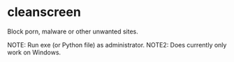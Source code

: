 # cleanscreen
Block porn, malware or other unwanted sites. 

NOTE: Run exe (or Python file) as administrator. 
NOTE2: Does currently only work on Windows. 
